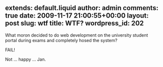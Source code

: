 extends: default.liquid
author: admin
comments: true
date: 2009-11-17 21:00:55+00:00
layout: post
slug: wtf
title: WTF?
wordpress_id: 202
---

What moron decided to do web development on the university student portal during exams and completely hosed the system?

FAIL!

Not ... happy ... Jan.
